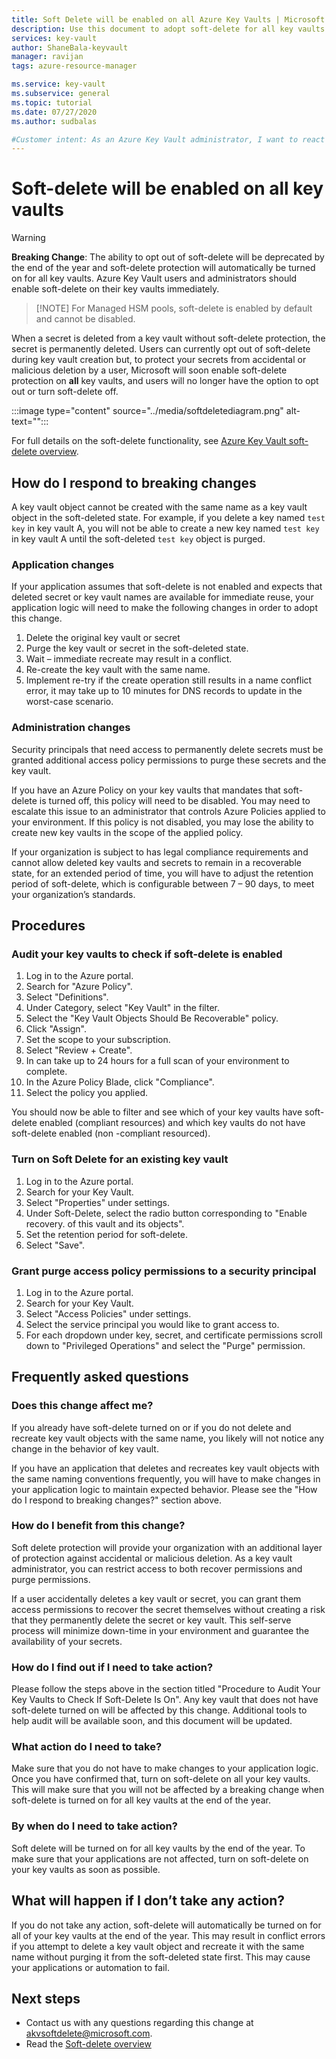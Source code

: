 ```yaml
---
title: Soft Delete will be enabled on all Azure Key Vaults | Microsoft Docs
description: Use this document to adopt soft-delete for all key vaults.
services: key-vault
author: ShaneBala-keyvault
manager: ravijan
tags: azure-resource-manager

ms.service: key-vault
ms.subservice: general
ms.topic: tutorial
ms.date: 07/27/2020
ms.author: sudbalas

#Customer intent: As an Azure Key Vault administrator, I want to react to soft-delete being turned on for all key vaults.
---
```


# Soft-delete will be enabled on all key vaults

> [!WARNING]
> **Breaking Change**: The ability to opt out of soft-delete will be deprecated by the end of the year and soft-delete protection will automatically be turned on for all key vaults.  Azure Key Vault users and administrators should enable soft-delete on their key vaults immediately.


> [!NOTE] For Managed HSM pools, soft-delete is enabled by default and cannot be disabled.

When a secret is deleted from a key vault without soft-delete protection, the secret is permanently deleted. Users can currently opt out of soft-delete during key vault creation but, to protect your secrets from accidental or malicious deletion by a user, Microsoft will soon enable soft-delete protection on **all** key vaults, and users will no longer have the option to opt out or turn soft-delete off.

:::image type="content" source="../media/softdeletediagram.png" alt-text="<alt text>":::

For full details on the soft-delete functionality, see [Azure Key Vault soft-delete overview](soft-delete-overview.md).

## How do I respond to breaking changes

A key vault object cannot be created with the same name as a key vault object in the soft-deleted state.  For example, if you delete a key named `test key` in key vault A, you will not be able to create a new key named `test key` in key vault A until the soft-deleted `test key` object is purged.

### Application changes

If your application assumes that soft-delete is not enabled and expects that deleted secret or key vault names are available for immediate reuse, your application logic will need to make the following changes in order to adopt this change.

1. Delete the original key vault or secret
2. Purge the key vault or secret in the soft-deleted state.
3. Wait – immediate recreate may result in a conflict.
4. Re-create the key vault with the same name.
5. Implement re-try if the create operation still results in a name conflict error, it may take up to 10 minutes for DNS records to update in the worst-case scenario.

### Administration changes

Security principals that need access to permanently delete secrets must be granted additional access policy permissions to purge these secrets and the key vault.

If you have an Azure Policy on your key vaults that mandates that soft-delete is turned off, this policy will need to be disabled.  You may need to escalate this issue to an administrator that controls Azure Policies applied to your environment. If this policy is not disabled, you may lose the ability to create new key vaults in the scope of the applied policy.

If your organization is subject to has legal compliance requirements and cannot allow deleted key vaults and secrets to remain in a recoverable state, for an extended period of time, you will have to adjust the retention period of soft-delete, which is configurable between 7 – 90 days, to meet your organization’s standards.

## Procedures

### Audit your key vaults to check if soft-delete is enabled

1. Log in to the Azure portal.
2. Search for "Azure Policy".
3. Select "Definitions".
4. Under Category, select "Key Vault" in the filter.
5. Select the "Key Vault Objects Should Be Recoverable" policy.
6. Click "Assign".
7. Set the scope to your subscription.
8. Select "Review + Create".
9. In can take up to 24 hours for a full scan of your environment to complete.
10. In the Azure Policy Blade, click "Compliance".
11. Select the policy you applied.

You should now be able to filter and see which of your key vaults have soft-delete enabled (compliant resources) and which key vaults do not have soft-delete enabled (non -compliant resourced).

### Turn on Soft Delete for an existing key vault

1. Log in to the Azure portal.
2. Search for your Key Vault.
3. Select "Properties" under settings.
4. Under Soft-Delete, select the radio button corresponding to "Enable recovery. of this vault and its objects".
5. Set the retention period for soft-delete.
6. Select "Save".

### Grant purge access policy permissions to a security principal

1. Log in to the Azure portal.
2. Search for your Key Vault.
3. Select "Access Policies" under settings.
4. Select the service principal you would like to grant access to.
5. For each dropdown under key, secret, and certificate permissions scroll down to "Privileged Operations" and select the "Purge" permission.

## Frequently asked questions

### Does this change affect me?

If you already have soft-delete turned on or if you do not delete and recreate key vault objects with the same name, you likely will not notice any change in the behavior of key vault.

If you have an application that deletes and recreates key vault objects with the same naming conventions frequently, you will have to make changes in your application logic to maintain expected behavior. Please see the "How do I respond to breaking changes?" section above.

### How do I benefit from this change?

Soft delete protection will provide your organization with an additional layer of protection against accidental or malicious deletion. As a key vault administrator, you can restrict access to both recover permissions and purge permissions.

If a user accidentally deletes a key vault or secret, you can grant them access permissions to recover the secret themselves without creating a risk that they permanently delete the secret or key vault. This self-serve process will minimize down-time in your environment and guarantee the availability of your secrets.

### How do I find out if I need to take action?

Please follow the steps above in the section titled "Procedure to Audit Your Key Vaults to Check If Soft-Delete Is On". Any key vault that does not have soft-delete turned on will be affected by this change. Additional tools to help audit will be available soon, and this document will be updated.

### What action do I need to take?

Make sure that you do not have to make changes to your application logic. Once you have confirmed that, turn on soft-delete on all your key vaults. This will make sure that you will not be affected by a breaking change when soft-delete is turned on for all key vaults at the end of the year.

### By when do I need to take action?

Soft delete will be turned on for all key vaults by the end of the year. To make sure that your applications are not affected, turn on soft-delete on your key vaults as soon as possible.

## What will happen if I don’t take any action?

If you do not take any action, soft-delete will automatically be turned on for all of your key vaults at the end of the year. This may result in conflict errors if you attempt to delete a key vault object and recreate it with the same name without purging it from the soft-deleted state first. This may cause your applications or automation to fail.

## Next steps

- Contact us with any questions regarding this change at [akvsoftdelete@microsoft.com](mailto:akvsoftdelete@microsoft.com).
- Read the [Soft-delete overview](soft-delete-overview.md)
